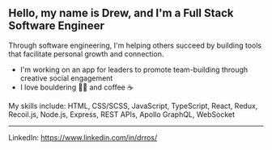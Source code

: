 ## Hello, my name is Drew, and I'm a Full Stack Software Engineer

Through software engineering, I'm helping others succeed by building tools that facilitate personal growth and connection.

+ I'm working on an app for leaders to promote team-building through creative social engagement
+ I love bouldering 🧗‍♂️ and coffee ☕

My skills include: HTML, CSS/SCSS, JavaScript, TypeScript, React, Redux, Recoil.js, Node.js, Express, REST APIs, Apollo GraphQL, WebSocket

---
LinkedIn: https://www.linkedin.com/in/drros/
